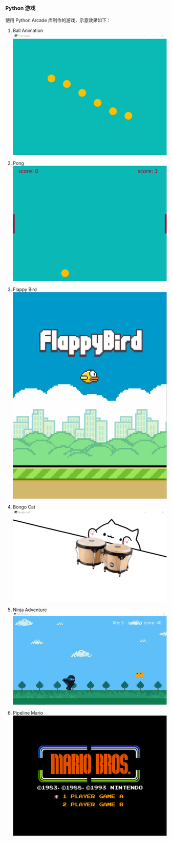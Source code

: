 ### Python 游戏
使用 Python Arcade 库制作的游戏，示意效果如下：
1. Ball Animation
![Ball](./pics/1ball.gif)

2. Pong 
![Pong](./pics/2pong.gif)

3. Flappy Bird
![Flappy Bird](./pics/3flappy_bird.gif)

4. Bongo Cat 
![Bongo Cat](./pics/4bongo_cat.gif)

5. Ninja Adventure 
![Ninja Adventure](./pics/5ninja.gif)

6. Pipeline Mario
![Pipeline Mario](./pics/6mario.gif)
